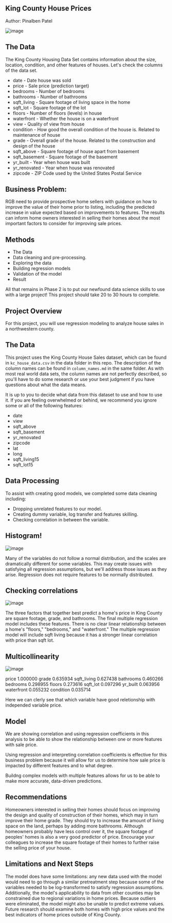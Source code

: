 ## King County House Prices 
Author: Pinalben Patel

![image](https://user-images.githubusercontent.com/119024066/218669940-36bf22f8-3670-46ab-9688-6f2baeb17653.png)


## The Data
The King County Housing Data Set contains information about the size, location, condition, and other features of houses. Let's check the columns of the data set.

* date - Date house was sold
* price - Sale price (prediction target)
* bedrooms - Number of bedrooms
* bathrooms - Number of bathrooms
* sqft_living - Square footage of living space in the home
* sqft_lot - Square footage of the lot
* floors - Number of floors (levels) in house
* waterfront - Whether the house is on a waterfront
* view - Quality of view from house
* condition - How good the overall condition of the house is. Related to maintenance of house
* grade - Overall grade of the house. Related to the construction and design of the house
* sqft_above - Square footage of house apart from basement
* sqft_basement - Square footage of the basement
* yr_built - Year when house was built
* yr_renovated - Year when house was renovated
* zipcode - ZIP Code used by the United States Postal Service

## Business Problem:
RGB need to provide prospective home sellers with guidance on how to improve the value of their home prior to listing, including the predicted increase in value expected based on improvements to features. The results can inform home owners interested in selling their homes about the most important factors to consider for improving sale prices.

## Methods
* The Data
* Data cleaning and pre-processing.
* Exploring the data
* Building regression models 
* Validation of the model
* Result

All that remains in Phase 2 is to put our newfound data science skills to use with a large project! This project should take 20 to 30 hours to complete.

## Project Overview

For this project, you will use regression modeling to analyze house sales in a northwestern county.

## The Data

This project uses the King County House Sales dataset, which can be found in  `kc_house_data.csv` in the data folder in this repo. The description of the column names can be found in `column_names.md` in the same folder. As with most real world data sets, the column names are not perfectly described, so you'll have to do some research or use your best judgment if you have questions about what the data means.

It is up to you to decide what data from this dataset to use and how to use it. If you are feeling overwhelmed or behind, we recommend you ignore some or all of the following features:

* date
* view
* sqft_above
* sqft_basement
* yr_renovated
* zipcode
* lat
* long
* sqft_living15
* sqft_lot15

## Data Processing

To assist with creating good models, we completed some data cleaning including:
* Dropping unrelated features to our model.
* Creating dummy variable, log transfer and features skilling.
* Checking correlation in between the variable.

## Histogram!

![image](https://user-images.githubusercontent.com/119024066/218675966-79986aa3-dc5d-422c-a22d-81c7c69d8c6c.png)


Many of the variables do not follow a normal distribution, and the scales are dramatically different for some variables. This may create issues with satisfying all regression assumptions, but we'll address those issues as they arise. Regression does not require features to be normally distributed.

## Checking correlations

![image](https://user-images.githubusercontent.com/119024066/218676154-5fcc8fcf-0772-4332-b970-2a3e54140499.png)

The three factors that together best predict a home's price in King County are square footage, grade, and bathrooms. The final multiple regression model includes these features. There is no clear linear relationship between a home's "floors," "bedrooms," and "waterfront." The multiple regression model will include sqft living because it has a stronger linear correlation with price than sqft lot.

## Multicollinearity

![image](https://user-images.githubusercontent.com/119024066/218676288-4cba4930-c068-4eb2-a697-bb3aa3f73f99.png)

price          1.000000
grade          0.635934
sqft_living    0.627438
bathrooms      0.460266
bedrooms       0.298955
floors         0.273616
sqft_lot       0.097296
yr_built       0.063956
waterfront     0.055232
condition      0.035714

Here we can clerly see that which variable have good reletionship with independed variable price.

## Model 

We are showing correlation and using regression coefficients in this analysis to be able to show the relationship between one or more features with sale price.

Using regression and interpreting correlation coefficients is effective for this business problem because it will allow for us to determine how sale price is impacted by different features and to what degree.

Buildng complex models with multiple features allows for us to be able to make more accurate, data-driven predictions.

## Recommendations
 
Homeowners interested in selling their homes should focus on improving the design and quality of construction of their homes, which may in turn improve their home grade. They should try to increase the amount of living space on the land, perhaps by adding more bathrooms. Although homeowners probably have less control over it, the square footage of peoples' homes is also a very good predictor of price. Encourage your colleagues to increase the square footage of their homes to further raise the selling price of your house.

## Limitations and Next Steps

The model does have some limitations: any new data used with the model would need to go through a similar pretreatment step because some of the variables needed to be log-transformed to satisfy regression assumptions. Additionally, the model's applicability to data from other counties may be constrained due to regional variations in home prices. Because outliers were eliminated, the model might also be unable to predict extreme values. Future research should examine both homes with high price values and the best indicators of home prices outside of King County.


